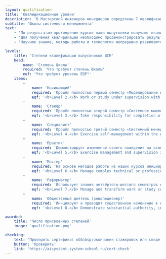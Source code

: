 ```yaml
---
layout: qualification
title: 'Квалификационные уровни'
description: 'В Мастерской инженеров-менеджеров определены 7 квалификационных уровней мастерства'
subtitle: 'Школы системного менеджмента'
text:
    - 'По результатам прохождения курсов наши выпускники получают квалификационную степень. В&nbsp;присвоении степени мы учитываем не учебные достижения, а&nbsp;демонстрацию применения методов работы из наших курсов к&nbsp;изменению себя и окружающего мира. В основе наших оценок степени мастерства положены 8 уровней европейского подхода к квалификации EQF* (<a href="https://www.cedefop.europa.eu/en/projects/european-qualifications-framework-eqf" target="_blank">European Qualification Framework</a>).'
    - 'Для получения квалификации необходимо продемонстрировать результаты профессиональной деятельности и участие в научной, просветительской и преподавательской деятельности на открытой или закрытой защите. Решение о&nbsp;присвоении степени студенту принимается коллегиально преподавателями и членами методического совета ШСМ в соответствии с настоящим описанием.'
    - 'Научное знание, методы работы и технологии непрерывно развиваются. Мы учитываем это при создании курсов и оценки наших выпускников. Поэтому квалификации присваиваются на ограниченный срок — 3&nbsp;года, и после этого времени требуют подтверждения.'

levels:
    title: 'Степени квалификации выпускников ШСМ'
    head:
        name: 'Степень Школы'
        required: 'Что требует степень Школы'
        eqf: 'Что требует уровень EQF*'
    items:
        -
            name: 'Начинающий'
            required: 'Прошёл полностью первый семестр «Моделирование и собранность», демонстрирует знание материала семестра и умение рассуждать с использованием освоенных методов работы.'
            eqf: '<b>Level 2.</b> Work or study under supervision with some autonomy.'
        -
            name: 'Стажёр'
            required: 'Прошёл полностью второй семестр «Системное мышление и методология», демонстрирует знание материала семестра и умение рассуждать с использованием освоенных методов работы.'
            eqf: '<b>Level 3.</b> Take responsibility for completion of tasks in work or study, adapt own behavior to circumstances in solving problems.'
        -
            name: 'Специалист'
            required: 'Прошёл полностью третий семестр «Системный менеджмент и инженерия», демонстрирует знание материала семестра и умение рассуждать с использованием освоенных методов работы. Может провести сложное рассуждение. Кратко это можно выразить как "Освоил теорию".'
            eqf: '<b>Level 4.</b> Exercise self-management within the guidelines of work or study contexts that are usually predictable, but are subject to change, supervise the routine work of others, taking some responsibility for the evaluation and improvement of work or study activities.'
        -
            name: 'Практик'
            required: 'Демонстрирует изменение своего поведения на основе освоенных в курсах методов работы. Собран, удерживает свою роль и поддерживает коммуникацию "в ролях". Выявляет и моделирует целевую систему, "нашу систему", методы своей и чужой работы. Кратко это можно выразить как "Договорился со всеми".'
            eqf: '<b>Level 5.</b> Exercise management and supervision in contexts of work or study activities where there is unpredictable change, review and develop performance of self and others.'
        -
            name: 'Мастер'
            required: 'На основе методов работы из наших курсов инициирует и успешно проводит проекты организационного развития в масштабах организации, то есть демонстрирует изменение поведения сотрудников организации. Кратко это можно выразить как "Договорил всех".'
            eqf: '<b>Level 6.</b> Manage complex technical or professional activities or projects, taking responsibility for decision-making in unpredictable work or study contexts, take responsibility for managing professional development of individuals and groups.'
        -
            name: 'Реформатор'
            required: 'Использует знания четвёртого-шестого семестров основной программы ШСМ. Публичной деятельностью влияет на изменение поведения сообществ и обществ (до десятков тысяч человек), сфера его реформ выходит за рамки одной организации.'
            eqf: '<b>Level 7.</b> Manage and transform work or study contexts that are complex, unpredictable and require new strategic approaches, take responsibility for contributing to professional knowledge and practice and/or for reviewing the strategic performance of teams.'
        -
            name: 'Общественый деятель (революционер)'
            required: 'Инициирует и проводит существенное изменение в культуре, меняющее жизнь к лучшему для миллионов людей.'
            eqf: '<b>Level 8.</b> Demonstrate substantial authority, innovation, autonomy, scholarly and professional integrity and sustained commitment to the development of new ideas or processes at the forefront of work or study contexts including research.'

awarded:
    title: 'Число присвоенных степеней'
    image: 'qualification.png'

checking:
    text: 'Проверить сертификат об&nbsp;окончании стажировок или свидетельство о&nbsp;квалификации'
    button: 'Проверить'
    link: 'https://aisystant.system-school.ru/cert-check'
---
```

